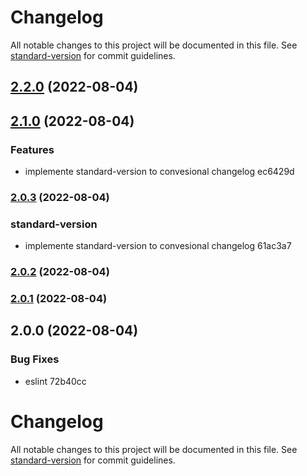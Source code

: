 # Changelog

All notable changes to this project will be documented in this file. See [standard-version](https://github.com/conventional-changelog/standard-version) for commit guidelines.

## [2.2.0](https://github.com/mokkapps/changelog-generator-demo/compare/v2.1.0...v2.2.0) (2022-08-04)

## [2.1.0](https://github.com/mokkapps/changelog-generator-demo/compare/v2.0.3...v2.1.0) (2022-08-04)


### Features

* implemente standard-version to convesional changelog ec6429d

### [2.0.3](https://github.com/mokkapps/changelog-generator-demo/compare/v2.0.2...v2.0.3) (2022-08-04)


### standard-version

* implemente standard-version to convesional changelog 61ac3a7

### [2.0.2](https://github.com/mokkapps/changelog-generator-demo/compare/v2.0.1...v2.0.2) (2022-08-04)

### [2.0.1](https://github.com/mokkapps/changelog-generator-demo/compare/v2.0.0...v2.0.1) (2022-08-04)

## 2.0.0 (2022-08-04)


### Bug Fixes

* eslint 72b40cc

# Changelog

All notable changes to this project will be documented in this file. See [standard-version](https://github.com/conventional-changelog/standard-version) for commit guidelines.
